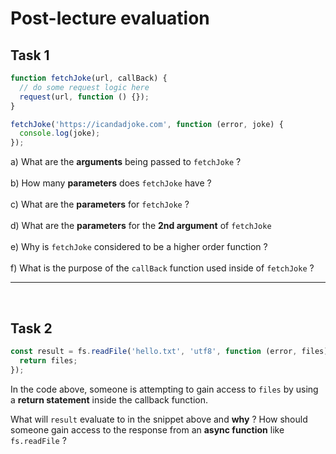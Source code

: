 # Post-lecture evaluation

## Task 1

```js
function fetchJoke(url, callBack) {
  // do some request logic here
  request(url, function () {});
}

fetchJoke('https://icandadjoke.com', function (error, joke) {
  console.log(joke);
});
```

a) What are the **arguments** being passed to `fetchJoke` ?</br></br>
b) How many **parameters** does `fetchJoke` have ?</br></br>
c) What are the **parameters** for `fetchJoke` ?</br></br>
d) What are the **parameters** for the **2nd argument** of `fetchJoke`</br></br>
e) Why is `fetchJoke` considered to be a higher order function ?</br></br>
f) What is the purpose of the `callBack` function used inside of `fetchJoke` ?

---

</br>

## Task 2

```js
const result = fs.readFile('hello.txt', 'utf8', function (error, files) {
  return files;
});
```

In the code above, someone is attempting to gain access to `files` by using a **return statement** inside the callback function. </br>

What will `result` evaluate to in the snippet above and **why** ?
How should someone gain access to the response from an **async function** like `fs.readFile` ?
